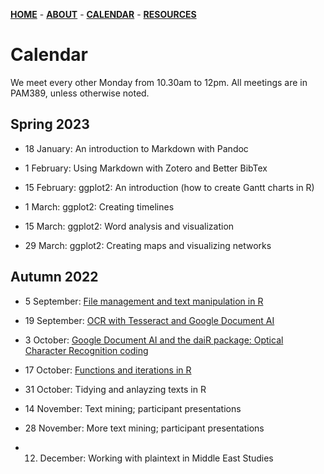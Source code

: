 [**HOME**](/index.md) - [**ABOUT**](/about.md) - [**CALENDAR**](/calendar.md) - [**RESOURCES**](/resources.md)

# Calendar

We meet every other Monday from 10.30am to 12pm. All meetings are in PAM389, unless otherwise noted.

## Spring 2023

* 18 January: An introduction to Markdown  with Pandoc

* 1 February: Using Markdown with Zotero and Better BibTex

* 15 February: ggplot2: An introduction (how to create Gantt charts in R)

* 1 March: ggplot2: Creating timelines

* 15 March: ggplot2: Word analysis and visualization

* 29 March: ggplot2: Creating maps and visualizing networks

## Autumn 2022

* 5 September: [File management and text manipulation in R](/contents/2022_09_05_seminar_readings.md)  

* 19 September: [OCR with Tesseract and Google Document AI](/contents/2022_09_19_seminar_readings.md)  

* 3 October: [Google Document AI and the daiR package: Optical Character Recognition coding](/ikos-dighum.github.io/contents/2022_10_03.md )

* 17 October: [Functions and iterations in R](/contents/2022_10_17_seminar_readings.md)   

* 31 October: Tidying and anlayzing texts in R

* 14 November: Text mining; participant presentations

* 28 November: More text mining; participant presentations

* 12. December: Working with plaintext in Middle East Studies
